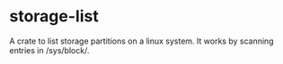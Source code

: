 # storage-list

A crate to list storage partitions on a linux system. It works by scanning entries in /sys/block/.
